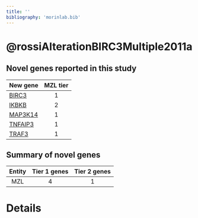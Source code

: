 ```yaml
---
title: ''
bibliography: 'morinlab.bib'
---
```


# @rossiAlterationBIRC3Multiple2011a
## Novel genes reported in this study

|New gene|MZL tier|
|:-|:-:|
|[BIRC3](BIRC3)|1 |
|[IKBKB](IKBKB)|2 |
|[MAP3K14](MAP3K14)|1 |
|[TNFAIP3](TNFAIP3)|1 |
|[TRAF3](TRAF3)|1 |

## Summary of novel genes

|Entity| Tier 1 genes| Tier 2 genes|
|:-:|:-:|:-:|
|MZL|4|1|

# Details

